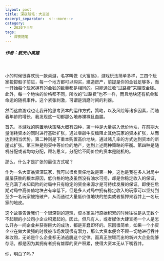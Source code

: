 ```yaml
---
layout: post
title: 深夜随笔：大富翁
excerpt_separator:  <!--more-->
category: 
  - 2020下半年
tags:
  - 深夜随笔
---
```


##### 作者：航天小英雄

<br>

小的时候很喜欢玩一款桌游，名字叫做《大富翁》，游戏玩法简单多样，三四个玩家投掷骰子前进，每一个地方都可以购买，建造房产，前提是你的金钱足够多，而一开始每个玩家拥有的金钱的数量都是相同的。只能通过收“过路费”来赚取金钱。此外，每一个地块的价格都不同，所收的“过路费”也不一样，而且地块还有机会和命运的随机事件。这个紧张刺激，可谓是消磨时间的利器。

然而这款游戏也让我开始思考资本的运作方式，策略，以及风险等诸多因素，而随着年龄的增长，我发现这一切都那么地赤裸裸且血腥。

首先，本游戏的购置地块策略大概有四种，第一种是大量买入低价地块，在前期大量消耗资本的同时进行基础扩张，通过零敲牛皮糖阻止其他玩家的资本扩张，从而达到相当优势。第二种则是下重本购置高价地块，通过赌几率的方式达到资本的断崖式扩张。第三种是购买中等价位的地产，达到上述两种策略的平衡。第四种是随机分配或者均匀分配，顾名思义，分配给不同价位的资本是随机的。

那么，什么才是扩张的最佳方式呢？

作为一名大富翁资深玩家，我可以很负责任地说是第一种，这也是我在多人对局中屡屡获胜的根本原因，低价格的地皮虽然没有油水可捞，却是你稳定收入的保证，在充满了未知风险的对局中只有稳定的资金来源才是可持续发展的保证。即使在后期对局中高价值地块占有率低下，但是多人对局中拥有稳定收入的玩家可以坚持到至少一名玩家被拖破产，从而通过大量低价值地块的拍卖或者抵押来吞并上一名玩家的地皮。

这个故事告诉我们一个很深刻的道理，资本家进行原始积累的时候往往是从无数个不起眼的小公司小企业积累起的。因此，但凡有人，或者媒体大肆宣扬一个人是怎么开办一间企业并获得巨大的成功，都是非蠢即坏的。原因很简单，如果一个小资企业在做大做强的时候被市场发现很有潜力，那么大资本便会不顾一切地进行吞并和收购，无论是什么企业都无法逃脱这个定律。而真正脱颖而出的新兴大企业能够存活，都是因为其拥有者拥有雄厚的资产积累，使得大资本无从下嘴吞并。

你，明白了吗？